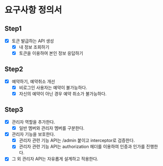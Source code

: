 # 요구사항 정의서

## Step1
- [x] 토큰 발급하는 API 생성
  - [x] 내 정보 조회하기
  - [x] 토큰을 이용하여 본인 정보 응답하기

## Step2
- [x] 예약하기, 예약취소 개선
  - [x] 비로그인 사용자는 예약이 불가능하다.
  - [x] 자신의 예약이 아닌 경우 예약 취소가 불가능하다.

## Step3
- [x] 관리자 역할을 추가한다.
  - [x] 일반 멤버와 관리자 멤버를 구분한다.
- [x] 관리자 기능을 보호한다.
  - [x] 관리자 관련 기능 API는 /admin 붙이고 interceptor로 검증한다.
  - [x] 관리자 관련 기능 API는 authorization 헤더를 이용하여 인증과 인가를 진행한다.
- [x] 그 외 관리자 API는 자유롭게 설계하고 적용한다.